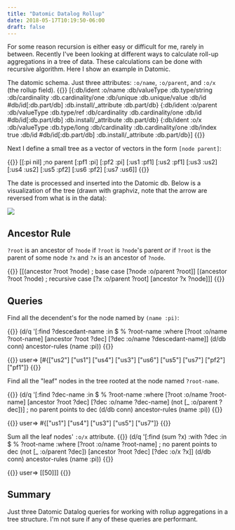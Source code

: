 ```yaml
---
title: "Datomic Datalog Rollup"
date: 2018-05-17T10:19:50-06:00
draft: false 
---
```


For some reason recursion is either easy or difficult for me, rarely in between. 
Recently I've been looking at different ways to calculate roll-up aggregations
in a tree of data. These calculations can be done with recursive algorithm. Here 
I show an example in Datomic.


The datomic schema. Just three attributes: `:o/name`, `:o/parent`, and `:o/x` 
(the rollup field).
{{<highlight clojure >}}
[{:db/ident :o/name
  :db/valueType :db.type/string
  :db/cardinality :db.cardinality/one
  :db/unique :db.unique/value
  :db/id #db/id[:db.part/db]
  :db.install/_attribute :db.part/db}
 {:db/ident :o/parent
  :db/valueType :db.type/ref
  :db/cardinality :db.cardinality/one
  :db/id #db/id[:db.part/db]
  :db.install/_attribute :db.part/db}
 {:db/ident :o/x
  :db/valueType :db.type/long
  :db/cardinality :db.cardinality/one
  :db/index true
  :db/id #db/id[:db.part/db]
  :db.install/_attribute :db.part/db}]
{{</highlight>}}



Next I define a small tree as a vector of vectors in the form `[node parent]`:

{{<highlight clojure >}}
[[:pi nil] ;no parent
 [:pf1 :pi]
 [:pf2 :pi]
 [:us1 :pf1]
 [:us2 :pf1]
 [:us3 :us2]
 [:us4 :us2]
 [:us5 :pf2]
 [:us6 :pf2]
 [:us7 :us6]]
{{</highlight>}}


The date is processed and inserted into the Datomic db. Below is a visualization 
of the tree (drawn with graphviz, note that the arrow are reversed from what 
is in the data):

<div style="width: 100%">
  <img style="display: block; margin: 0 auto;" src="../tree.png" />
</div>


## Ancestor Rule 
`?root` is an ancestor of `?node` if `?root` is `?node`'s parent *or* if `?root`
is the parent of some node `?x` and `?x` is an ancestor of `?node`. 

{{<highlight clojure >}}
[[(ancestor ?root ?node) ; base case
  [?node :o/parent ?root]] 
 [(ancestor ?root ?node) ; recursive case
  [?x :o/parent ?root]
  [ancestor ?x ?node]]]
{{</highlight>}}

## Queries

Find all the decendent's for the node named by `(name :pi)`:

{{<highlight clojure >}}
(d/q '[:find ?descedant-name 
       :in $ % ?root-name
       :where 
       [?root :o/name ?root-name]
       [ancestor ?root ?dec]
       [?dec :o/name ?descedant-name]]
     (d/db conn)
     ancestor-rules
     (name :pi))
{{</highlight>}}

{{<highlight clojure >}}
user=> [#{["us2"] ["us1"] ["us4"] ["us3"] ["us6"] ["us5"] ["us7"] ["pf2"] ["pf1"]} 
{{</highlight>}}



Find all the "leaf" nodes in the tree rooted at the node named `?root-name`.

{{<highlight clojure >}}
(d/q '[:find ?dec-name 
       :in $ % ?root-name
       :where 
       [?root :o/name ?root-name]
       [ancestor ?root ?dec]
       [?dec :o/name ?dec-name]
       (not [_ :o/parent ?dec])] ; no parent points to dec
     (d/db conn)
     ancestor-rules
     (name :pi))
{{</highlight>}}

{{<highlight clojure >}}
user=> #{["us1"] ["us4"] ["us3"] ["us5"] ["us7"]}
{{</highlight>}}


Sum all the leaf nodes' `:o/x` attribute.
{{<highlight clojure >}}
(d/q '[:find (sum ?x) 
       :with ?dec
       :in $ % ?root-name
       :where 
       [?root :o/name ?root-name]
       ; no parent points to dec
       (not [_ :o/parent ?dec])
       [ancestor ?root ?dec]
       [?dec :o/x ?x]]
     (d/db conn)
     ancestor-rules
     (name :pi))
{{</highlight>}}

{{<highlight clojure >}}
user=> [[50]]]
{{</highlight>}}

## Summary
Just three Datomic Datalog queries for working with rollup aggregations
in a tree structure.  I'm not sure if any of these queries are performant.


